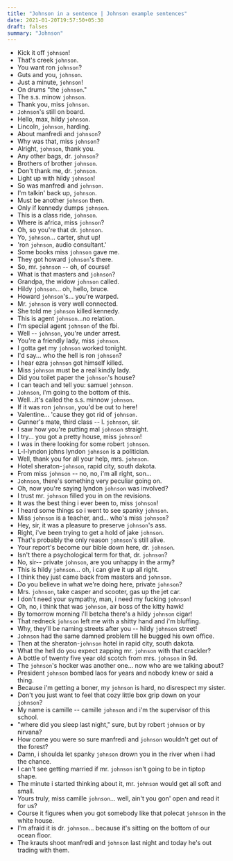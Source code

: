 ```yaml
---
title: "Johnson in a sentence | Johnson example sentences"
date: 2021-01-20T19:57:50+05:30
draft: falses
summary: "Johnson"
---
```

- Kick it off `johnson`!
- That's creek `johnson`.
- You want ron `johnson`?
- Guts and you, `johnson`.
- Just a minute, `johnson`!
- On drums "the `johnson`."
- The s.s. minow `johnson`.
- Thank you, miss `johnson`.
- `Johnson`'s still on board.
- Hello, max, hildy `johnson`.
- Lincoln, `johnson`, harding.
- About manfredi and `johnson`?
- Why was that, miss `johnson`?
- Alright, `johnson`, thank you.
- Any other bags, dr. `johnson`?
- Brothers of brother `johnson`.
- Don't thank me, dr. `johnson`.
- Light up with hildy `johnson`!
- So was manfredi and `johnson`.
- I'm talkin' back up, `johnson`.
- Must be another `johnson` then.
- Only if kennedy dumps `johnson`.
- This is a class ride, `johnson`.
- Where is africa, miss `johnson`?
- Oh, so you're that dr. `johnson`.
- Yo, `johnson`... carter, shut up!
- 'ron `johnson`, audio consultant.'
- Some books miss `johnson` gave me.
- They got howard `johnson`'s there.
- So, mr. `johnson` -- oh, of course!
- What is that masters and `johnson`?
- Grandpa, the widow `johnson` called.
- Hildy `johnson`... oh, hello, bruce.
- Howard `johnson`'s... you're warped.
- Mr. `johnson` is very well connected.
- She told me `johnson` killed kennedy.
- This is agent `johnson`...no relation.
- I'm special agent `johnson` of the fbi.
- Well -- `johnson`, you're under arrest.
- You're a friendly lady, miss `johnson`.
- I gotta get my `johnson` worked tonight.
- I'd say... who the hell is ron `johnson`?
- I hear ezra `johnson` got himself killed.
- Miss `johnson` must be a real kindly lady.
- Did you toilet paper the `johnson`'s house?
- I can teach and tell you: samuel `johnson`.
- `Johnson`, i'm going to the bottom of this.
- Well...it's called the s.s. minnow `johnson`.
- If it was ron `johnson`, you'd be out to here!
- Valentine... 'cause they got rid of `johnson`.
- Gunner's mate, third class -- l. `johnson`, sir.
- I saw how you're putting mal `johnson` straight.
- I try... you got a pretty house, miss `johnson`!
- I was in there looking for some robert `johnson`.
- L-l-lyndon johns lyndon `johnson` is a politician.
- Well, thank you for all your help, mrs. `johnson`.
- Hotel sheraton-`johnson`, rapid city, south dakota.
- From miss `johnson` -- no, no, i'm all right, son...
- `Johnson`, there's something very peculiar going on.
- Oh, now you're saying lyndon `johnson` was involved?
- I trust mr. `johnson` filled you in on the revisions.
- It was the best thing i ever been to, miss `johnson`!
- I heard some things so i went to see spanky `johnson`.
- Miss `johnson` is a teacher, and... who's miss `johnson`?
- Hey, sir, it was a pleasure to preserve `johnson`'s ass.
- Right, i've been trying to get a hold of jake `johnson`.
- That's probably the only reason `johnson`'s still alive.
- Your report's become our bible down here, dr. `johnson`.
- Isn't there a psychological term for that, dr. `johnson`?
- No, sir-- private `johnson`, are you unhappy in the army?
- This is hildy `johnson`... oh, i can give it up all right.
- I think they just came back from masters and `johnson`.
- Do you believe in what we're doing here, private `johnson`?
- Mrs. `johnson`, take casper and scooter, gas up the jet car.
- I don't need your sympathy, man, i need my fucking `johnson`!
- Oh, no, i think that was `johnson`, air boss of the kitty hawk!
- By tomorrow morning i'll betcha there's a hildy `johnson` cigar!
- That redneck `johnson` left me with a shitty hand and i'm bluffing.
- Why, they'll be naming streets after you -- hildy `johnson` street!
- `Johnson` had the same damned problem till he bugged his own office.
- Then at the sheraton-`johnson` hotel in rapid city, south dakota.
- What the hell do you expect zapping mr. `johnson` with that crackler?
- A bottle of twenty five year old scotch from mrs. `johnson` in 9d.
- The `johnson`'s hocker was another one... now who are we talking about?
- President `johnson` bombed laos for years and nobody knew or said a thing.
- Because i'm getting a boner, my `johnson` is hard, no disrespect my sister.
- Don't you just want to feel that cozy little box grip down on your `johnson`?
- My name is camille -- camille `johnson` and i'm the supervisor of this school.
- "where did you sleep last night," sure, but by robert `johnson` or by nirvana?
- How come you were so sure manfredi and `johnson` wouldn't get out of the forest?
- Damn, i shoulda let spanky `johnson` drown you in the river when i had the chance.
- I can't see getting married if mr. `johnson` isn't going to be in tiptop shape.
- The minute i started thinking about it, mr. `johnson` would get all soft and small.
- Yours truly, miss camille `johnson`... well, ain't you gon' open and read it for us?
- Course it figures when you got somebody like that polecat `johnson` in the white house.
- I'm afraid it is dr. `johnson`... because it's sitting on the bottom of our ocean floor.
- The krauts shoot manfredi and `johnson` last night and today he's out trading with them.
                 
